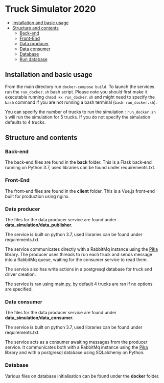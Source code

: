 # Truck Simulator 2020

- [Installation and basic usage](#installation-and-basic-usage)
- [Structure and contents](#structure-and-contents)
  * [Back-end](#back-end)
  * [Front-End](#front-end)
  * [Data producer](#data-producer)
  * [Data consumer](#data-consumer)
  * [Database](#database)
  * [Run database](#run-database)


## Installation and basic usage

From the main directory run `docker-compose build`. To launch the services run the `run_docker.sh` bash script. Please note you should first make it executable running `chmod +x run_docker.sh` and might need to specify the `bash` command if you are not running a bash terminal (`bash run_docker.sh`).

You can specify the number of trucks to run the simulation : `run_docker.sh 5` will run the simulation for 5 trucks. If you do not specify the simulation defaults to 4 trucks.

## Structure and contents

### Back-end

The back-end files are found in the **back** folder.
This is a Flask back-end running on Python 3.7, used libraries can be found under requirements.txt.

### Front-End

The front-end files are found in the **client** folder. This is a Vue.js front-end built for production using nginx. 

### Data producer

The files for the data producer service are found under **data_simulation/data_publisher**.

The service is built on python 3.7, used libraries can be found under requirements.txt. 

The service communicates directly with a RabbitMq instance using the [Pika](https://pika.com/) library. The producer uses threads to run each truck and sends message into a RabbitMq queue, waiting for the consumer service to read them. 

The service also has write actions in a postgresql database for truck and driver creation. 

The service is ran using main.py, by default 4 trucks are ran if no options are specified. 


### Data consumer

The files for the data producer service are found under **data_simulation/data_consumer**.

The service is built on python 3.7, used libraries can be found under requirements.txt. 

The service acts as a consumer awaiting messages from the producer service. It communicates both with a RabbitMq instance using the [Pika](https://pika.com/) library and with a postgresql database using SQLalchemy on Python. 

### Database

Various files on database initialisation can be found under the **docker** folder.

<!-- ### Used Libraries :

- [Pika](https://pika.com/) (RabbitMQ)

### Run database
- `docker-compose up` -->
